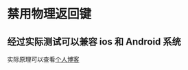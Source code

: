 # 禁用物理返回键

## 经过实际测试可以兼容 ios 和 Android 系统

实际原理可以查看[个人博客](https://gwjacqueline.github.io/js如何禁用物理返回键/ "禁用物理返回键")
